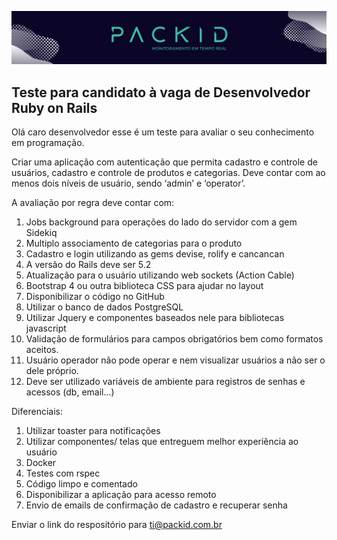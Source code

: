 [![](/images/logo.jpg)](https://www.packid.com.br)


## Teste para candidato à vaga de Desenvolvedor Ruby on Rails

Olá caro desenvolvedor esse é um teste para avaliar o seu conhecimento em programação.

Criar uma aplicação com autenticação que permita cadastro e controle de usuários, cadastro e controle de produtos e categorias. Deve contar com ao menos dois níveis de usuário, sendo ‘admin’ e ‘operator’.

A avaliação por regra deve contar com:
1) Jobs background para operações do lado do servidor com a gem Sidekiq
2) Multiplo associamento de categorias para o produto
3) Cadastro e login utilizando as gems devise, rolify e cancancan
4) A versão do Rails deve ser 5.2
5) Atualização para o usuário utilizando web sockets (Action Cable)
6) Bootstrap 4 ou outra biblioteca CSS para ajudar no layout
7) Disponibilizar o código no GitHub
8) Utilizar o banco de dados PostgreSQL
9) Utilizar Jquery e componentes baseados nele para bibliotecas javascript
10) Validação de formulários para campos obrigatórios bem como formatos aceitos.
11) Usuário operador não pode operar e nem visualizar usuários a não ser o dele próprio.
12) Deve ser utilizado variáveis de ambiente para registros de senhas e acessos (db, email...)

Diferenciais:
1) Utilizar toaster para notificações
2) Utilizar componentes/ telas que entreguem melhor experiência ao usuário
3) Docker
4) Testes com rspec
5) Código limpo e comentado
6) Disponibilizar a aplicação para acesso remoto
7) Envio de emails de confirmação de cadastro e recuperar senha

Enviar o link do respositório para ti@packid.com.br
